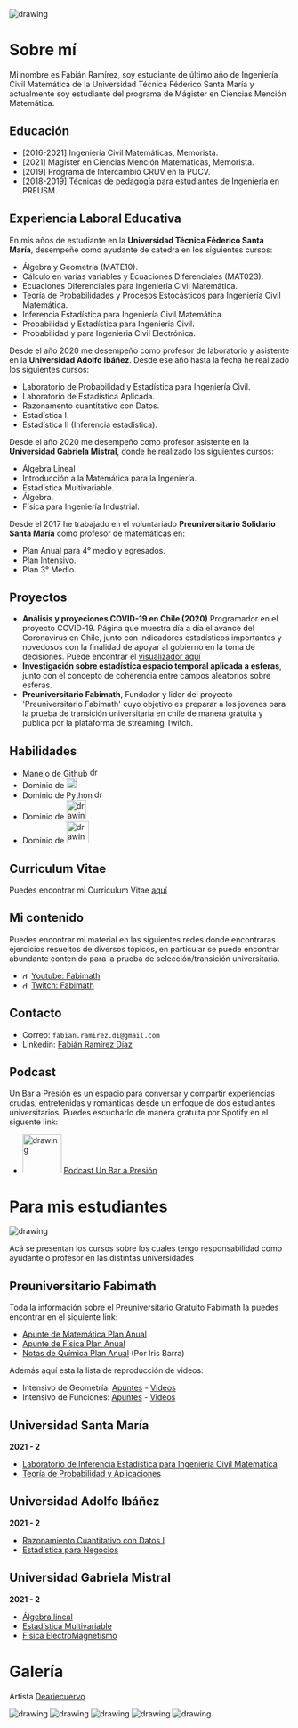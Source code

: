 [//]: <> (INICIO PAGÍNA DE FABIMATH)

<img src="rico.png" alt="drawing" />

# Sobre mí

Mi nombre es Fabián Ramírez, soy estudiante de último año de Ingeniería Civil Matemática de la Universidad Técnica Féderico Santa María y actualmente soy estudiante del programa de Mágister en Ciencias Mención Matemática.

## Educación

* [2016-2021] Ingeniería Civil Matemáticas, Memorista.
* [2021] Magíster en Ciencias Mención Matemáticas, Memorista.
* [2019] Programa de Intercambio CRUV en la PUCV.
* [2018-2019] Técnicas de pedagogía para estudiantes de Ingeniería en PREUSM.

## Experiencia Laboral Educativa

En mis años de estudiante en la **Universidad Técnica Féderico Santa María**, desempeñe como ayudante de catedra en los siguientes cursos:

* Álgebra y Geometría (MATE10).
* Cálculo en varias variables y Ecuaciones Diferenciales (MAT023).
* Ecuaciones Diferenciales para Ingeniería Civil Matemática.
* Teoría de Probabilidades y Procesos Estocásticos para Ingeniería Civil Matemática.
* Inferencia Estadística para Ingeniería Civil Matemática.
* Probabilidad y Estadística para Ingenieria Civil.
* Probabilidad y para Ingenieria Civil Electrónica.

Desde el año 2020 me desempeño como profesor de laboratorio y asistente en la **Universidad Adolfo Ibáñez**. Desde ese año hasta la fecha he realizado los siguientes cursos:

* Laboratorio de Probabilidad y Estadística para Ingeniería Civil.
* Laboratorio de Estadística Aplicada.
* Razonamento cuantitativo con Datos.
* Estadística I.
* Estadística II (Inferencia estadística).

Desde el año 2020 me desempeño como profesor asistente en la **Universidad Gabriela Mistral**, donde he realizado los siguientes cursos:

* Álgebra Lineal
* Introducción a la Matemática para la Ingeniería.
* Estadística Multivariable.
* Álgebra.
* Física para Ingeniería Industrial.

Desde el 2017 he trabajado en el voluntariado **Preuniversitario Solidario Santa María** como profesor de matemáticas en:

* Plan Anual para 4° medio y egresados.
* Plan Intensivo.
* Plan 3° Medio.

## Proyectos

* **Análisis y proyeciones COVID-19 en Chile (2020)** Programador en el proyecto COVID-19. Página que muestra día a día el avance del Coronavirus en Chile, junto con indicadores estadísticos importantes y novedosos con la finalidad de apoyar al gobierno en la toma de decisiones. Puede encontrar el [visualizador aquí](https://covid-19vis.cmm.uchile.cl/info)
* **Investigación sobre estadística espacio temporal aplicada a esferas**, junto con el concepto de coherencia entre campos aleatorios sobre esferas.
* **Preuniversitario Fabimath**, Fundador y lider del proyecto 'Preuniversitario Fabimath' cuyo objetivo es preparar a los jovenes
para la prueba de transición universitaria en chile de manera gratuita y publica por la plataforma de streaming Twitch.


## Habilidades

* Manejo de Github <img src="git_logo.svg" alt="drawing" width="16"/>
* Dominio de <img src="R_logo.svg" alt="drawing" width="18"/>
* Dominio de Python <img src="py_logo.svg" alt="drawing" width="15"/>
* Dominio de <img src="latex_logo.svg" alt="drawing" width="35"/>
* Dominio de <img src="moodle_logo.svg" alt="drawing" width="40"/>

## Curriculum Vitae

Puedes encontrar mi Curriculum Vitae [aquí](cv/main.pdf)

## Mi contenido

Puedes encontrar mi material en las siguientes redes donde encontraras ejercicios resueltos de diversos tópicos, en particular se puede encontrar abundante contenido para la prueba de selección/transición universitaria.

* <img src="yt_logo.svg" alt="drawing" width="12"/> [Youtube: Fabimath](https://youtube.com/c/fabimath/)
* <img src='twitch.svg' alt="drawing" width="12"/> [Twitch: Fabimath](https://twitch.tv/fabimath/)

## Contacto

* Correo: `fabian.ramirez.di@gmail.com`
* Linkedin: [Fabián Ramírez Díaz](https://www.linkedin.com/in/fabi%C3%A1n-ram%C3%ADrez-d%C3%ADaz-955761189/)

## Podcast

Un Bar a Presión es un espacio para conversar y compartir experiencias crudas, entretenidas y romanticas desde un enfoque de dos estudiantes universitarios. Puedes escucharlo
de manera gratuita por Spotify en el siguente link:

* <img src='spotify.svg' alt="drawing" width="70"/> [Podcast Un Bar a Presión](https://open.spotify.com/show/1IZKJW1L4Nih72CJuMOKAd)

# Para mis estudiantes

<img src="f4.jpg" alt="drawing" />

Acá se presentan los cursos sobre los cuales tengo responsabilidad como ayudante o profesor en las distintas universidades

## Preuniversitario Fabimath

Toda la información sobre el Preuniversitario Gratuito Fabimath la puedes encontrar en el siguiente link:

* [Apunte de Matemática Plan Anual](https://drive.google.com/open?id=1_FNDCyHZ8suysEviSh4x2GZkVgHRy2bB&authuser=fabian.ramirez%40sansano.usm.cl&usp=drive_fs)
* [Apunte de Física Plan Anual](https://drive.google.com/open?id=1_O_vVLKDaG1B6lDo6CIyvMqsFH6gPtxw&authuser=fabian.ramirez%40sansano.usm.cl&usp=drive_fs)
* [Notas de Química Plan Anual](https://drive.google.com/open?id=1VxEWa22YD-pczw9kKfXQFSu_8fM6wJg7&authuser=fabian.ramirez%40sansano.usm.cl&usp=drive_fs) (Por Iris Barra)

Además aquí esta la lista de reproducción de videos:

* Intensivo de Geometría: [Apuntes](https://drive.google.com/open?id=1_yNL6i9vZ1CQUJ9LZjMbkVuvxbOvE4pR&authuser=fabian.ramirez%40sansano.usm.cl&usp=drive_fs) - [Videos](https://www.youtube.com/playlist?list=PLEZl5kuzUiGnb9c53CzfnJ4jwW-H2Gadc)
* Intensivo de Funciones: [Apuntes](https://drive.google.com/open?id=1abj72B09xEi3E3xVM15yW-FmUf4InWbN&authuser=fabian.ramirez%40sansano.usm.cl&usp=drive_fs) - [Videos](https://www.youtube.com/playlist?list=PLEZl5kuzUiGmL_e0USeNW2AKi_-Skb3Xx)

## Universidad Santa María

**2021 - 2**

* [Laboratorio de Inferencia Estadística para Ingeniería Civil Matemática](https://drive.google.com/open?id=1_OCJYJ_pNR0KVgshHNwfEmE1CoT-RR8N&authuser=fabian.ramirez%40sansano.usm.cl&usp=drive_fs)
* [Teoría de Probabilidad y Aplicaciones](https://drive.google.com/open?id=1_MRt5Q85bhB6HsP6VjKSYevHq4cR5QKP&authuser=fabian.ramirez%40sansano.usm.cl&usp=drive_fs)

## Universidad Adolfo Ibáñez

**2021 - 2**

* [Razonamiento Cuantitativo con Datos I](https://drive.google.com/open?id=1ZMhAU90vWtH6zOCi_6vF2DcOJS1bed2c&authuser=fabian.ramirez%40sansano.usm.cl&usp=drive_fs)
* [Estadística para Negocios](https://drive.google.com/open?id=1ZOwQCpzeruaIUMV5nIyOczS6eoEViUZ_&authuser=fabian.ramirez%40sansano.usm.cl&usp=drive_fs)

## Universidad Gabriela Mistral

**2021 - 2**

* [Álgebra lineal](https://drive.google.com/open?id=1Z5tkXMSfbW1Q0Vv7AhFVhfyPME2CqA7R&authuser=fabian.ramirez%40sansano.usm.cl&usp=drive_fs)
* [Estadística Multivariable](https://drive.google.com/open?id=1ZX-ANG3imru6b_cvx1aXLZ642o1sQneF&authuser=fabian.ramirez%40sansano.usm.cl&usp=drive_fs)
* [Física ElectroMagnetismo](https://drive.google.com/open?id=1ZxlDMSDUKilD0MulE9kYUpKlc4sh2t07&authuser=fabian.ramirez%40sansano.usm.cl&usp=drive_fs)

# Galería

Artista [Deariecuervo](https://www.instagram.com/deariecuervo/)

<img src="fot/1.jpg" alt="drawing" />
<img src="fot/2.jpg" alt="drawing" />
<img src="fot/4.jpg" alt="drawing" />
<img src="fot/5.jpg" alt="drawing" />
<img src="fot/6.jpg" alt="drawing" />
